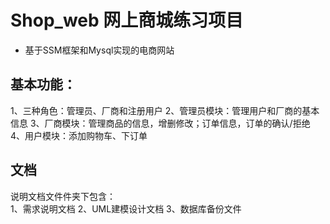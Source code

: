 # Shop_web 网上商城练习项目
* 基于SSM框架和Mysql实现的电商网站
## 基本功能：
1、三种角色：管理员、厂商和注册用户
2、管理员模块：管理用户和厂商的基本信息
3、厂商模块：管理商品的信息，增删修改；订单信息，订单的确认/拒绝
4、用户模块：添加购物车、下订单

## 文档
说明文档文件件夹下包含：<br>
1、需求说明文档
2、UML建模设计文档
3、数据库备份文件

